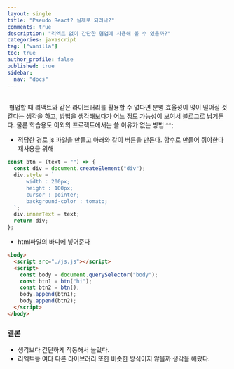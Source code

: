 ```yaml
---
layout: single
title: "Pseudo React? 실제로 되려나?"
comments: true
description: "리엑트 없이 간단한 협업에 사용해 볼 수 있을까?"
categories: javascript
tag: ["vanilla"]
toc: true
author_profile: false
published: true
sidebar:
  nav: "docs"
---
```


<br/>
&nbsp;협업할 때 리액트와 같은 라이브러리를 활용할 수 없다면 분명 효율성이 많이 떨어질 것 같다는 생각을 하고, 방법을 생각해보다가 어느 정도 가능성이 보여서 블로그로 남겨둔다. 물론 학습용도 이외의 프로젝트에서는 쓸 이유가 없는 방법 ^^;

- 적당한 경로 js 파일을 만들고 아래와 같이 버튼을 만든다. 함수로 만들어 줘야한다 재사용을 위해

```javascript
const btn = (text = "") => {
  const div = document.createElement("div");
  div.style = `
      width : 200px;
      height : 100px;
      cursor : pointer;
      background-color : tomato;
  `;
  div.innerText = text;
  return div;
};
```

- html파일의 바디에 넣어준다

```html
<body>
  <script src="./js.js"></script>
  <script>
    const body = document.querySelector("body");
    const btn1 = btn("hi");
    const btn2 = btn();
    body.append(btn1);
    body.append(btn2);
  </script>
</body>
```

### 결론

- 생각보다 간단하게 작동해서 놀랐다.
- 리엑트등 여타 다른 라이브러리 또한 비슷한 방식이지 않을까 생각을 해봤다.
